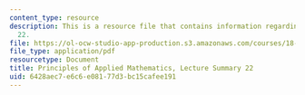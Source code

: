 ```yaml
---
content_type: resource
description: This is a resource file that contains information regarding lecture summary
  22.
file: https://ol-ocw-studio-app-production.s3.amazonaws.com/courses/18-311-principles-of-applied-mathematics-spring-2014/6428aec7e6c6e08177d3bc15cafee191_MIT18_311S14_Lecture22.pdf
file_type: application/pdf
resourcetype: Document
title: Principles of Applied Mathematics, Lecture Summary 22
uid: 6428aec7-e6c6-e081-77d3-bc15cafee191
---
```

